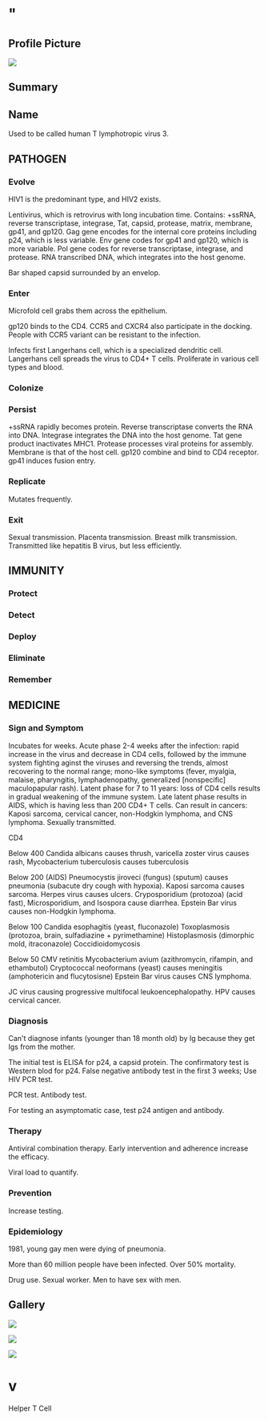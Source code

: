 # "

## Profile Picture

![](1.jpeg)

## Summary

## Name

Used to be called human T lymphotropic virus 3.

## PATHOGEN

### Evolve

HIV1 is the predominant type, and HIV2 exists.

Lentivirus, which is retrovirus with long incubation time.
Contains: +ssRNA, reverse transcriptase, integrase, Tat, capsid, protease, matrix, membrane, gp41, and gp120.
Gag gene encodes for the internal core proteins including p24, which is less variable.
Env gene codes for gp41 and gp120, which is more variable.
Pol gene codes for reverse transcriptase, integrase, and protease.
RNA transcribed DNA, which integrates into the host genome.

Bar shaped capsid surrounded by an envelop.

### Enter

Microfold cell grabs them across the epithelium.

gp120 binds to the CD4.
CCR5 and CXCR4 also participate in the docking.
People with CCR5 variant can be resistant to the infection.

Infects first Langerhans cell, which is a specialized dendritic cell.
Langerhans cell spreads the virus to CD4+ T cells.
Proliferate in various cell types and blood.

### Colonize

### Persist

+ssRNA rapidly becomes protein.
Reverse transcriptase converts the RNA into DNA.
Integrase integrates the DNA into the host genome.
Tat gene product inactivates MHC1.
Protease processes viral proteins for assembly.
Membrane is that of the host cell.
gp120 combine and bind to CD4 receptor.
gp41 induces fusion entry.

### Replicate

Mutates frequently.

### Exit

Sexual transmission.
Placenta transmission.
Breast milk transmission.
Transmitted like hepatitis B virus, but less efficiently.

## IMMUNITY

### Protect

### Detect

### Deploy

### Eliminate

### Remember

## MEDICINE

### Sign and Symptom

Incubates for weeks.
Acute phase 2-4 weeks after the infection: rapid increase in the virus and decrease in CD4 cells, followed by the immune system fighting aginst the viruses and reversing the trends, almost recovering to the normal range; mono-like symptoms (fever, myalgia, malaise, pharyngitis, lymphadenopathy, generalized [nonspecific] maculopapular rash).
Latent phase for 7 to 11 years: loss of CD4 cells results in gradual weakening of the immune system.
Late latent phase results in AIDS, which is having less than 200 CD4+ T cells.
Can result in cancers: Kaposi sarcoma, cervical cancer, non-Hodgkin lymphoma, and CNS lymphoma.
Sexually transmitted.

CD4

Below 400
Candida albicans causes thrush, varicella zoster virus causes rash, Mycobacterium tuberculosis causes tuberculosis

Below 200 (AIDS)
Pneumocystis jiroveci (fungus) (sputum) causes pneumonia (subacute dry cough with hypoxia).
Kaposi sarcoma causes sarcoma.
Herpes virus causes ulcers.
Cryposporidium (protozoa) (acid fast), Microsporidium, and Isospora cause diarrhea.
Epstein Bar virus causes non-Hodgkin lymphoma.

Below 100
Candida esophagitis (yeast, fluconazole)
Toxoplasmosis (protozoa, brain, sulfadiazine + pyrimethamine)
Histoplasmosis (dimorphic mold, itraconazole)
Coccidioidomycosis

Below 50
CMV retinitis
Mycobacterium avium (azithromycin, rifampin, and ethambutol)
Cryptococcal neoformans (yeast) causes meningitis (amphotericin and flucytosisne)
Epstein Bar virus causes CNS lymphoma.

JC virus causing progressive multifocal leukoencephalopathy.
HPV causes cervical cancer.

### Diagnosis

Can't diagnose infants (younger than 18 month old) by Ig because they get Igs from the mother.

The initial test is ELISA for p24, a capsid protein.
The confirmatory test is Western blod for p24.
False negative antibody test in the first 3 weeks; Use HIV PCR test.

PCR test.
Antibody test.

For testing an asymptomatic case, test p24 antigen and antibody.

### Therapy

Antiviral combination therapy.
Early intervention and adherence increase the efficacy.

Viral load to quantify.

### Prevention

Increase testing.

### Epidemiology

1981, young gay men were dying of pneumonia.

More than 60 million people have been infected.
Over 50% mortality.

Drug use.
Sexual worker.
Men to have sex with men.

## Gallery

![](2.jpeg)

![](3.jpeg)

![](4.jpeg)

# v

Helper T Cell
